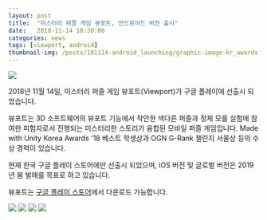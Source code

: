 ```yaml
---
layout: post
title:  "미스터리 퍼즐 게임 뷰포트, 안드로이드 버전 출시"
date:   2018-11-14 10:30:00
categories: news
tags: [viewport, android]
thumbnail-img: /posts/181114-android_launching/graphic-image-kr_awards.png
---
```


<img src="{{ site.baseurl }}/posts/181114-android_launching/graphic-image-kr_awards.png" class="image fit on-post">

2018년 11월 14일, 미스터리 퍼즐 게임 뷰포트(Viewport)가 구글 플레이에 선출시 되었습니다.

뷰포트는 3D 소프트웨어의 뷰포트 기능에서 착안한 색다른 퍼즐과 정체 모를 실험에 참여한 피험자로서 진행되는 미스터리한 스토리가 융합된 모바일 퍼즐 게임입니다. Made with Unity Korea Awards '18 베스트 학생상과 OGN G-Rank 챌린지 서울상 등의 수상 경력이 있습니다.

현재 한국 구글 플레이 스토어에만 선출시 되었으며, iOS 버전 및 글로벌 버전은 2019년 봄 발매를 목표로 하고 있습니다.

뷰포트는 [구글 플레이 스토어](https://play.google.com/store/apps/details?id=com.dimareagames.viewport)에서 다운로드 가능합니다.

<img src="{{ site.baseurl }}/posts/181114-android_launching/viewport-screenshot-01.png" class="image half on-post">

<img src="{{ site.baseurl }}/posts/181114-android_launching/viewport-screenshot-02.png" class="image half on-post">

<img src="{{ site.baseurl }}/posts/181114-android_launching/viewport-screenshot-03.png" class="image half on-post">

<img src="{{ site.baseurl }}/posts/181114-android_launching/viewport-screenshot-04.png" class="image half on-post">